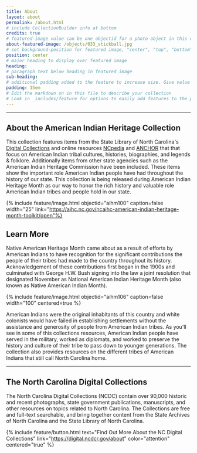 ```yaml
---
title: About
layout: about
permalink: /about.html
# include CollectionBuilder info at bottom
credits: true
# featured-image value can be one objectid for a photo object in this collection, a relative path to an image in this project, or a full url to any image. If left blank, no featured image will appear at top of About page.
about-featured-image: /objects/033_stickball.jpg
# set background-position for featured image, "center", "top", "bottom"
position: center
# major heading to display over featured image
heading: 
# paragraph text below heading in featured image
sub-heading: 
# additional padding added to the feature to increase size. Give value in em or px, e.g. "5em".
padding: 15em
# Edit the markdown on in this file to describe your collection
# Look in _includes/feature for options to easily add features to the page
---
```

---
## About the American Indian Heritage Collection

This collection features items from the State Library of North Carolina's [Digital Collections](https://digital.ncdcr.gov/) and online resources [NCpedia](https://ncpedia.org/) and [ANCHOR](https://ncpedia.org/anchor/anchor) that that focus on American Indian tribal cultures, histories, biographies, and legends & folklore. Additionally items from other state agencies such as the American Indian Heritage Commission have been included. These items show the important role American Indian people have had throughout the history of our state. This collection is being released during American Indian Heritage Month as our way to honor the rich history and valuable role American Indian tribes and people hold in our state. 

{% include feature/image.html objectid="aihm100" caption=false width="25" link="https://aihc.nc.gov/ncaihc-american-indian-heritage-month-toolkit/open"%}
## Learn More

Native American Heritage Month came about as a result of efforts by American Indians to have recognition for the significant contributions the people of their tribes had made to the country throughout its history. Acknowledgement of these contributions first began in the 1900s and culminated with George H.W. Bush signing into the law a joint resolution that designated November as National American Indian Heritage Month (also known as Native American Indian Month).  

{% include feature/image.html objectid="aihm106" caption=false width="100" centered=true %}

American Indians were the original inhabitants of this country and white colonists would have failed in establishing settlements without the assistance and generosity of people from American Indian tribes. As you'll see in some of this collections resources, American Indian people have served in the military, worked as diplomats, and worked to preserve the history and culture of their tribe to pass down to younger generations.  The collection also provides resources on the different tribes of American Indians that still call North Carolina home. 

---------------------------------------------------------------------------------------
## The North Carolina Digital Collections
The North Carolina Digital Collections (NCDC) contain over 90,000 historic and recent photographs, state government publications, manuscripts, and other resources on topics related to North Carolina.  The Collections are free and full-text searchable, and bring together content from the State Archives of North Carolina and the State Library of North Carolina.

{% include feature/button.html text="Find Out More About the NC Digital Collections" link="https://digital.ncdcr.gov/about" color="attention" centered="true" %}